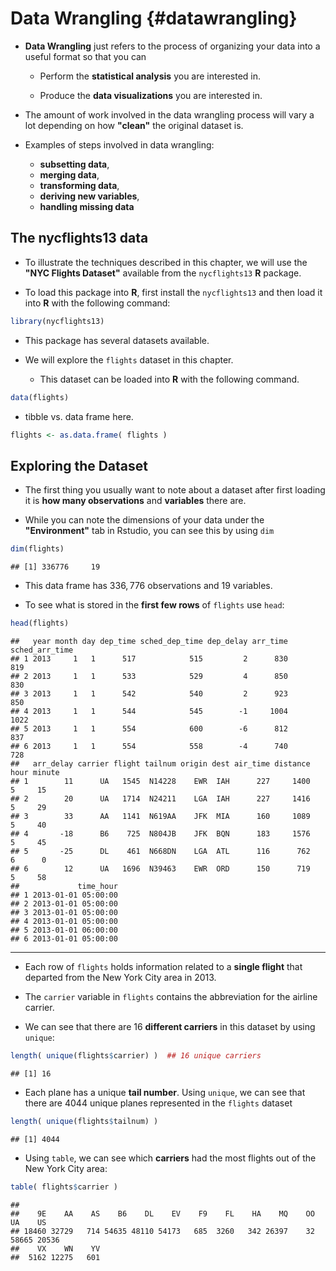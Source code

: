 # Data Wrangling {#datawrangling}

* **Data Wrangling** just refers to 
the process of organizing your data into a useful format so 
that you can 
    + Perform the **statistical analysis** you are interested in.
    
    + Produce the **data visualizations** you are interested in.

* The amount of work involved in the data wrangling process will
vary a lot depending on how **"clean"** the original dataset is. 

* Examples of steps involved in data wrangling:
    + **subsetting data**,
    + **merging data**, 
    + **transforming data**, 
    + **deriving new variables**,
    + **handling missing data**

## The nycflights13 data

* To illustrate the techniques described in this chapter, we will use the **"NYC Flights Dataset"** available from the `nycflights13` **R** package.

* To load this package into **R**, first install the `nycflights13` and 
then load it into **R** with the following command:

```r
library(nycflights13)
```

* This package has several datasets available.

* We will explore the `flights` dataset in this chapter. 
    + This dataset can be loaded into **R** with the following command.

```r
data(flights)
```

* tibble vs. data frame here.

```r
flights <- as.data.frame( flights )
```

## Exploring the Dataset

* The first thing you usually want to note about a dataset after first loading it is **how many observations** and **variables** there are.

* While you can note the dimensions of your data under the **"Environment"** tab in Rstudio, you can see this by using `dim`

```r
dim(flights)
```

```
## [1] 336776     19
```

* This data frame has $336,776$ observations and $19$ variables.

* To see what is stored in the **first few rows** of `flights` use `head`:

```r
head(flights)
```

```
##   year month day dep_time sched_dep_time dep_delay arr_time sched_arr_time
## 1 2013     1   1      517            515         2      830            819
## 2 2013     1   1      533            529         4      850            830
## 3 2013     1   1      542            540         2      923            850
## 4 2013     1   1      544            545        -1     1004           1022
## 5 2013     1   1      554            600        -6      812            837
## 6 2013     1   1      554            558        -4      740            728
##   arr_delay carrier flight tailnum origin dest air_time distance hour minute
## 1        11      UA   1545  N14228    EWR  IAH      227     1400    5     15
## 2        20      UA   1714  N24211    LGA  IAH      227     1416    5     29
## 3        33      AA   1141  N619AA    JFK  MIA      160     1089    5     40
## 4       -18      B6    725  N804JB    JFK  BQN      183     1576    5     45
## 5       -25      DL    461  N668DN    LGA  ATL      116      762    6      0
## 6        12      UA   1696  N39463    EWR  ORD      150      719    5     58
##             time_hour
## 1 2013-01-01 05:00:00
## 2 2013-01-01 05:00:00
## 3 2013-01-01 05:00:00
## 4 2013-01-01 05:00:00
## 5 2013-01-01 06:00:00
## 6 2013-01-01 05:00:00
```

---

* Each row of `flights` holds information related to a **single flight** that departed from the New York City area in 2013.

* The `carrier` variable in `flights` contains the abbreviation for the airline carrier. 

* We can see that there are 16 **different carriers** in this dataset by using `unique`:

```r
length( unique(flights$carrier) )  ## 16 unique carriers
```

```
## [1] 16
```

* Each plane has a unique **tail number**. Using `unique`, we can see that 
there are $4044$ unique planes represented in the `flights` dataset

```r
length( unique(flights$tailnum) )
```

```
## [1] 4044
```

* Using `table`, we can see which **carriers** had the most flights out of the New York City area:

```r
table( flights$carrier )
```

```
## 
##    9E    AA    AS    B6    DL    EV    F9    FL    HA    MQ    OO    UA    US 
## 18460 32729   714 54635 48110 54173   685  3260   342 26397    32 58665 20536 
##    VX    WN    YV 
##  5162 12275   601
```





